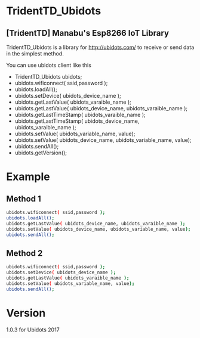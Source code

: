 TridentTD_Ubidots
=================

[TridentTD] Manabu's Esp8266 IoT Library
----------------------------------------

TridentTD_Ubidots is a library for
http://ubidots.com/ to  receive or send data in the simplest method.

You can use ubidots client like this

- TridentTD_Ubidots ubidots;
- ubidots.wificonnect( ssid,password );
- ubidots.loadAll();
- ubidots.setDevice( ubidots\_device_name );
- ubidots.getLastValue( ubidots\_varaible_name );
- ubidots.getLastValue( ubidots\_device_name, ubidots\_varaible_name );
- ubidots.getLastTimeStamp( ubidots\_varaible_name );
- ubidots.getLastTimeStamp( ubidots\_device_name, ubidots\_varaible_name );
- ubidots.setValue( ubidots\_variable_name, value);
- ubidots.setValue( ubidots\_device_name, ubidots\_variable_name, value);
- ubidots.sendAll();
- ubidots.getVersion();

Example
=======
Method 1
--------

```bash
ubidots.wificonnect( ssid,password );
ubidots.loadAll();
ubidots.getLastValue( ubidots_device_name, ubidots_varaible_name );
ubidots.setValue( ubidots_device_name, ubidots_variable_name, value);
ubidots.sendAll();
```

Method 2
--------

```bash
ubidots.wificonnect( ssid,password );
ubidots.setDevice( ubidots_device_name );
ubidots.getLastValue( ubidots_varaible_name );
ubidots.setValue( ubidots_variable_name, value);
ubidots.sendAll();
```

Version
=======
1.0.3  for Ubidots 2017
